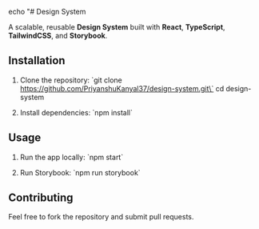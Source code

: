 echo "# Design System

A scalable, reusable **Design System** built with **React**, **TypeScript**, **TailwindCSS**, and **Storybook**.

## Installation

1. Clone the repository:
   \`git clone https://github.com/PriyanshuKanyal37/design-system.git\`
   cd design-system

2. Install dependencies:
   \`npm install\`

## Usage

1. Run the app locally:
   \`npm start\`

2. Run Storybook:
   \`npm run storybook\`


## Contributing

Feel free to fork the repository and submit pull requests.
